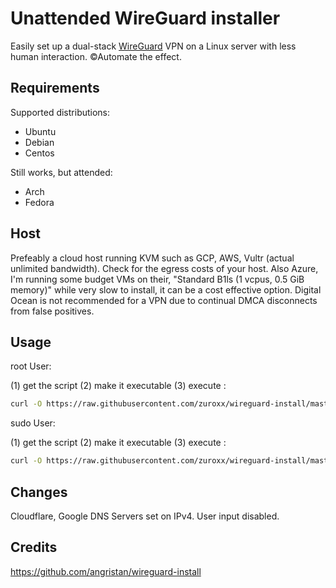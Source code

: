 # Unattended WireGuard installer

Easily set up a dual-stack [WireGuard](https://www.wireguard.com/) VPN on a Linux server with less human interaction. ©Automate the effect.

## Requirements

Supported distributions:

- Ubuntu
- Debian
- Centos

Still works, but attended:

- Arch
- Fedora

## Host

Prefeably a cloud host running KVM such as GCP, AWS, Vultr (actual unlimited bandwidth). Check for the egress costs of your host. Also Azure, I'm running some budget VMs on their, "Standard B1ls (1 vcpus, 0.5 GiB memory)" while very slow to install, it can be a cost effective option. Digital Ocean is not recommended for a VPN due to continual DMCA disconnects from false positives. 

## Usage

root User:

(1) get the script (2) make it executable (3) execute :

```bash
curl -O https://raw.githubusercontent.com/zuroxx/wireguard-install/master/wireguard-install.sh && chmod +x wireguard-install.sh && ./wireguard-install.sh
```

sudo User:

(1) get the script (2) make it executable (3) execute :

```bash
curl -O https://raw.githubusercontent.com/zuroxx/wireguard-install/master/wireguard-install.sh && sudo chmod +x wireguard-install.sh && sudo ./wireguard-install.sh
```


## Changes
Cloudflare, Google DNS Servers set on IPv4. User input disabled.


## Credits

https://github.com/angristan/wireguard-install
